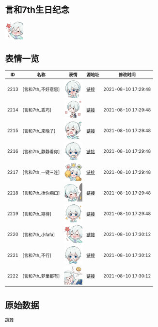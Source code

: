 # 言和7th生日纪念

<img src="./cover.png" height="60" alt="cover" />

# 表情一览

|ID|名称|表情|源地址|修改时间|
|----|----|----|----|----|
|2213|[言和7th_不好意思]|<img src="./pic/002213_%5B言和7th_不好意思%5D.png" height="60" alt="不好意思"/>|[链接](http://i0.hdslb.com/bfs/emote/770cab6905d3563ea98ce41300ab6faa4d72e0bc.png)|2021-08-10 17:29:48|
|2214|[言和7th_乖巧]|<img src="./pic/002214_%5B言和7th_乖巧%5D.png" height="60" alt="乖巧"/>|[链接](http://i0.hdslb.com/bfs/emote/2cc3e5bd1b74e11d63227626e3e70ccca218b9e8.png)|2021-08-10 17:29:48|
|2215|[言和7th_来晚了]|<img src="./pic/002215_%5B言和7th_来晚了%5D.png" height="60" alt="来晚了"/>|[链接](http://i0.hdslb.com/bfs/emote/e4bf7d9341cf16e531e59fb3ae00b5099bd74903.png)|2021-08-10 17:29:48|
|2216|[言和7th_静静看你]|<img src="./pic/002216_%5B言和7th_静静看你%5D.png" height="60" alt="静静看你"/>|[链接](http://i0.hdslb.com/bfs/emote/a073eb677ae33a72b99a0e08fad8d0d597f69d2b.png)|2021-08-10 17:29:48|
|2217|[言和7th_一键三连]|<img src="./pic/002217_%5B言和7th_一键三连%5D.png" height="60" alt="一键三连"/>|[链接](http://i0.hdslb.com/bfs/emote/033d7dbfd814d9e7baa69a63137157f4b9032b5f.png)|2021-08-10 17:29:48|
|2218|[言和7th_捶你胸口]|<img src="./pic/002218_%5B言和7th_捶你胸口%5D.png" height="60" alt="捶你胸口"/>|[链接](http://i0.hdslb.com/bfs/emote/ad5ce66b4480044c31bbc23598f4209e6be2275d.png)|2021-08-10 17:29:48|
|2219|[言和7th_期待]|<img src="./pic/002219_%5B言和7th_期待%5D.png" height="60" alt="期待"/>|[链接](http://i0.hdslb.com/bfs/emote/4d520d8bd5cd2924548a67a96afb898440789fc1.png)|2021-08-10 17:29:48|
|2220|[言和7th_小fafa]|<img src="./pic/002220_%5B言和7th_小fafa%5D.png" height="60" alt="小fafa"/>|[链接](http://i0.hdslb.com/bfs/emote/efcc742e4c202f631162d6fdfb6e3cbb52a0871b.png)|2021-08-10 17:30:12|
|2221|[言和7th_不行]|<img src="./pic/002221_%5B言和7th_不行%5D.png" height="60" alt="不行"/>|[链接](http://i0.hdslb.com/bfs/emote/76ae33697d1942cfbb825acdfdd3de8826dbf10e.png)|2021-08-10 17:30:12|
|2222|[言和7th_梦里都有]|<img src="./pic/002222_%5B言和7th_梦里都有%5D.png" height="60" alt="梦里都有"/>|[链接](http://i0.hdslb.com/bfs/emote/c8c714cbaf4022b71c8b8d0e0e374f08865011cf.png)|2021-08-10 17:30:12|

# 原始数据

[跳转](./raw.json)

